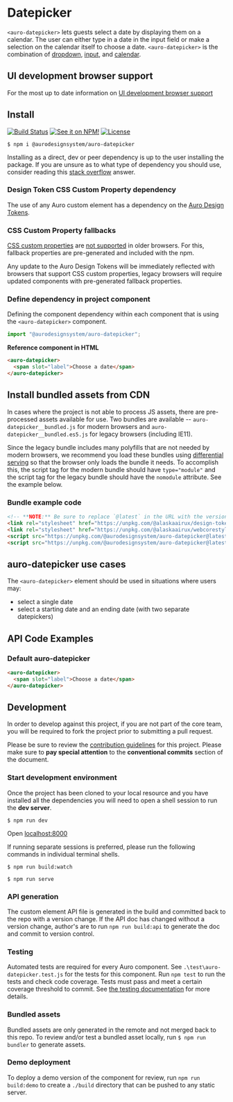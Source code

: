 <!--
The README.md file is a compiled document. No edits should be made directly to this file.

README.md is created by running `npm run build:markdownDocs`.

This file is generated based on a template fetched from
`https://raw.githubusercontent.com/AlaskaAirlines/WC-Generator/master/componentDocs/README.md`
and copied to `./componentDocs/README.md` each time the the docs are compiled.

The following sections are editable by making changes to the following files:

| SECTION                | DESCRIPTION                                       | FILE LOCATION                       |
|------------------------|---------------------------------------------------|-------------------------------------|
| Description            | Description of the component                      | `./docs/partials/description.md`    |
| Use Cases              | Examples for when to use this component           | `./docs/partials/useCases.md`       |
| Additional Information | For use to add any component specific information | `./docs/partials/readmeAddlInfo.md` |
| Component Example Code | HTML sample code of the components use            | `./apiExamples/basic.html`          |
-->

# Datepicker

`<auro-datepicker>` lets guests select a date by displaying them on a calendar. The user can either type in a date in the input field or make a selection on the calendar itself to choose a date. `<auro-datepicker>` is the combination of [dropdown](http://auro.alaskaair.com/components/auro/dropdown), [input](http://auro.alaskaair.com/components/auro/input), and [calendar](http://auro.alaskaair.com/components/auro/calendar).

## UI development browser support

For the most up to date information on [UI development browser support](https://auro.alaskaair.com/support/browsersSupport)

## Install

[![Build Status](https://img.shields.io/github/workflow/status/AlaskaAirlines/auro-datepicker/Test%20and%20publish?branch=master&style=for-the-badge)](https://github.com/AlaskaAirlines/auro-datepicker/actions?query=workflow%3A%22test+and+publish%22)
[![See it on NPM!](https://img.shields.io/npm/v/@aurodesignsystem/auro-datepicker?style=for-the-badge&color=orange)](https://www.npmjs.com/package/@aurodesignsystem/auro-datepicker)
[![License](https://img.shields.io/npm/l/@aurodesignsystem/auro-datepicker?color=blue&style=for-the-badge)](https://www.apache.org/licenses/LICENSE-2.0)

```shell
$ npm i @aurodesignsystem/auro-datepicker
```

Installing as a direct, dev or peer dependency is up to the user installing the package. If you are unsure as to what type of dependency you should use, consider reading this [stack overflow](https://stackoverflow.com/questions/18875674/whats-the-difference-between-dependencies-devdependencies-and-peerdependencies) answer.

### Design Token CSS Custom Property dependency

The use of any Auro custom element has a dependency on the [Auro Design Tokens](https://auro.alaskaair.com/getting-started/developers/design-tokens).

### CSS Custom Property fallbacks

[CSS custom properties](https://developer.mozilla.org/en-US/docs/Web/CSS/Using_CSS_custom_properties) are [not supported](https://auro.alaskaair.com/support/custom-properties) in older browsers. For this, fallback properties are pre-generated and included with the npm.

Any update to the Auro Design Tokens will be immediately reflected with browsers that support CSS custom properties, legacy browsers will require updated components with pre-generated fallback properties.

### Define dependency in project component

Defining the component dependency within each component that is using the `<auro-datepicker>` component.

```js
import "@aurodesignsystem/auro-datepicker";
```

**Reference component in HTML**

```html
<auro-datepicker>
  <span slot="label">Choose a date</span>
</auro-datepicker>
```

## Install bundled assets from CDN

In cases where the project is not able to process JS assets, there are pre-processed assets available for use. Two bundles are available -- `auro-datepicker__bundled.js` for modern browsers and `auro-datepicker__bundled.es5.js` for legacy browsers (including IE11).

Since the legacy bundle includes many polyfills that are not needed by modern browsers, we recommend you load these bundles using [differential serving](https://philipwalton.com/articles/deploying-es2015-code-in-production-today/) so that the browser only loads the bundle it needs. To accomplish this, the script tag for the modern bundle should have `type="module"` and the script tag for the legacy bundle should have the `nomodule` attribute. See the example below.

### Bundle example code

```html
<!-- **NOTE:** Be sure to replace `@latest` in the URL with the version of the asset you want. @latest is NOT aware of any MAJOR releases, use at your own risk. -->
<link rel="stylesheet" href="https://unpkg.com/@alaskaairux/design-tokens@latest/dist/tokens/CSSCustomProperties.css" />
<link rel="stylesheet" href="https://unpkg.com/@alaskaairux/webcorestylesheets@latest/dist/bundled/essentials.css" />
<script src="https://unpkg.com/@aurodesignsystem/auro-datepicker@latest/dist/auro-datepicker__bundled.js" type="module"></script>
<script src="https://unpkg.com/@aurodesignsystem/auro-datepicker@latest/dist/auro-datepicker__bundled.es5.js" nomodule></script>
```

## auro-datepicker use cases

The `<auro-datepicker>` element should be used in situations where users may:

* select a single date
* select a starting date and an ending date (with two separate datepickers)

## API Code Examples

### Default auro-datepicker

```html
<auro-datepicker>
  <span slot="label">Choose a date</span>
</auro-datepicker>
```

## Development

In order to develop against this project, if you are not part of the core team, you will be required to fork the project prior to submitting a pull request.

Please be sure to review the [contribution guidelines](https://auro.alaskaair.com/contributing) for this project. Please make sure to **pay special attention** to the **conventional commits** section of the document.

### Start development environment

Once the project has been cloned to your local resource and you have installed all the dependencies you will need to open a shell session to run the **dev server**.

```shell
$ npm run dev
```

Open [localhost:8000](http://localhost:8000/)

If running separate sessions is preferred, please run the following commands in individual terminal shells.

```shell
$ npm run build:watch

$ npm run serve
```

### API generation

The custom element API file is generated in the build and committed back to the repo with a version change. If the API doc has changed without a version change, author's are to run `npm run build:api` to generate the doc and commit to version control.

### Testing

Automated tests are required for every Auro component. See `.\test\auro-datepicker.test.js` for the tests for this component. Run `npm test` to run the tests and check code coverage. Tests must pass and meet a certain coverage threshold to commit. See [the testing documentation](https://auro.alaskaair.com/support/tests) for more details.

### Bundled assets

Bundled assets are only generated in the remote and not merged back to this repo. To review and/or test a bundled asset locally, run `$ npm run bundler` to generate assets.

### Demo deployment

To deploy a demo version of the component for review, run `npm run build:demo` to create a `./build` directory that can be pushed to any static server.

